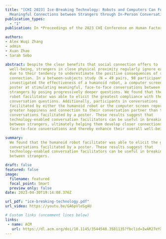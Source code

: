 ```yaml
---
title: "[CHI 2023] Ice-Breaking Technology: Robots and Computers Can Foster
  Meaningful Connections between Strangers through In-Person Conversations"
publication_types:
  - "1"
publication: In *Proceedings of the 2023 CHI Conference on Human Factors in Computing Systems*

authors:
- Alex Wuqi Zhang
- admin
- Xuan Zhao
- Sarah Sebo

abstract: Despite the clear benefits that social connection offers to
  well-being, strangers in close physical proximity regularly ignore each other
  due to their tendency to underestimate the positive consequences of social
  connection. In a between-subjects study (N = 49 pairs, 98 participants), we
  investigated the effectiveness of a humanoid robot, a computer screen, and a
  poster at stimulating meaningful, face-to-face conversations between two
  strangers by posing progressively deeper questions. We found that the humanoid
  robot facilitator was able to elicit the greatest compliance with the deep
  conversation questions. Additionally, participants in conversations
  facilitated by either the humanoid robot or the computer screen reported
  greater happiness and connection to their conversation partner than those in
  conversations facilitated by a poster. These results suggest that
  technology-enabled conversation facilitators can be useful in breaking the ice
  between strangers, ultimately helping them develop closer connections through
  face-to-face conversations and thereby enhance their overall well-being.

summary: 
  We found that the humanoid robot facilitator was able to elicit the greatest compliance with the deep conversation questions. Additionally, participants in conversations facilitated by either the humanoid robot or the computer screen reported greater happiness and connection to their conversation partner than those in
  conversations facilitated by a poster. These results suggest that
  technology-enabled conversation facilitators can be useful in breaking the ice
  between strangers. 

draft: false
featured: false
image:
  filename: featured
  focal_point: Smart
  preview_only: false
date: 2023-04-30T19:14:08.376Z

url_pdf: "ice-breaking-technology.pdf"
url_video: https://youtu.be/GA6pVleSgAU

# Custom links (uncomment lines below)
links:
 - name: ACM
   url: https://dl.acm.org/doi/10.1145/3544548.3581135?fbclid=IwAR27eYXF-5SwbEf_TOMjFIUYWO4pDOruu-BqZSDdI-ptxrbC5lF5MXzS1fo
---
```

